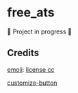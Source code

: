 # free_ats

🚧 Project in progress 🚧

## Credits

[emoji](https://icon-icons.com/icon/mac-screen-monitor-computer/54610): [license cc](https://creativecommons.org/licenses/by/4.0/)

[customize-button](https://www.imagefu.com/create/button)
